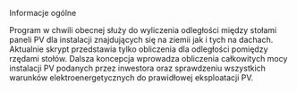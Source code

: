 Informacje ogólne

Program w chwili obecnej służy do wyliczenia odległości między stołami paneli PV dla instalacji znajdujących się na ziemii jak i tych na dachach. Aktualnie skrypt przedstawia tylko obliczenia dla odległości pomiędzy rzędami stołów.
Dalsza koncepcja wprowadza obliczenia całkowitych mocy instalacji PV podanych przez inwestora oraz sprawdzeniu wszystkich warunków elektroenergetycznych do prawidłowej eksploatacji PV.
